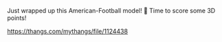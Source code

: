 Just wrapped up this American-Football model! 🏈 Time to score some 3D points!

https://thangs.com/mythangs/file/1124438
